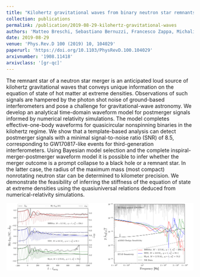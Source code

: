 ```yaml
---
title: "Kilohertz gravitational waves from binary neutron star remnants: time-domain model and constraints on extreme matter"
collection: publications
permalink: /publication/2019-08-29-kilohertz-gravitational-waves
authors: 'Matteo Breschi, Sebastiano Bernuzzi, Francesco Zappa, Michalis Agathos, Albino Perego, David Radice, Alessandro Nagar'
date: 2019-08-29
venue: 'Phys.Rev.D 100 (2019) 10, 104029'
paperurl: 'https://doi.org/10.1103/PhysRevD.100.104029'
arxivnumber: '1908.11418'
arxivclass: '[gr-qc]'
---
```


The remnant star of a neutron star merger is an anticipated loud source of kilohertz gravitational waves that conveys unique information on the equation of state of hot matter at extreme densities. Observations of such signals are hampered by the photon shot noise of ground-based interferometers and pose a challenge for gravitational-wave astronomy. We develop an analytical time-domain waveform model for postmerger signals informed by numerical relativity simulations. The model completes effective-one-body waveforms for quasicircular nonspinning binaries in the kilohertz regime. We show that a template-based analysis can detect postmerger signals with a minimal signal-to-noise ratio (SNR) of 8.5, corresponding to GW170817-like events for third-generation interferometers. Using Bayesian model selection and the complete inspiral-merger-postmerger waveform model it is possible to infer whether the merger outcome is a prompt collapse to a black hole or a remnant star. In the latter case, the radius of the maximum mass (most compact) nonrotating neutron star can be determined to kilometer precision. We demonstrate the feasibility of inferring the stiffness of the equation of state at extreme densities using the quasiuniversal relations deduced from numerical-relativity simulations.

![Figure](/images/publications/2019-08-29-kilohertz-gravitational-waves.png)
